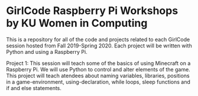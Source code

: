 # GirlCode Raspberry Pi Workshops by KU Women in Computing
This is a repository for all of the code and projects related to each GirlCode session hosted from Fall 2019-Spring 2020. Each project will be written with Python and using a Raspberry Pi.

Project 1: This session will teach some of the basics of using Minecraft on a Raspberry Pi. We will use Python to control and alter elements of the game. This project will teach atendees about naming variables, libraries, positions in a game-environment, using-declaration, while loops, sleep functions and if and else statements.
